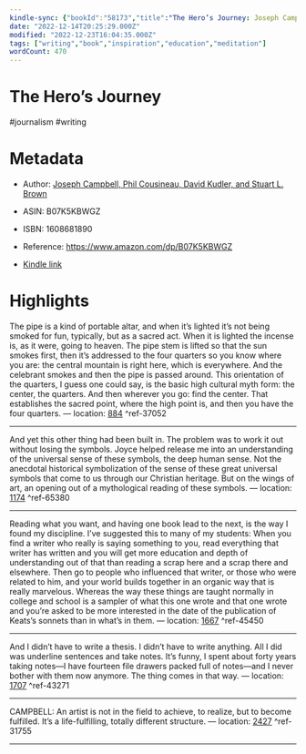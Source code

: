 ```yaml
---
kindle-sync: {"bookId":"58173","title":"The Hero’s Journey: Joseph Campbell on His Life and Work (The Collected Works of Joseph Campbell)","author":"Joseph Campbell, Phil Cousineau, David Kudler, and Stuart L. Brown","asin":"B07K5KBWGZ","lastAnnotatedDate":"2021-07-08","bookImageUrl":"https://m.media-amazon.com/images/I/81aJChDqSfL._SY160.jpg","highlightsCount":5}
date: "2022-12-14T20:25:29.000Z"
modified: "2022-12-23T16:04:35.000Z"
tags: ["writing","book","inspiration","education","meditation"]
wordCount: 470
---
```

# The Hero’s Journey

#journalism #writing 

# Metadata

* Author: [Joseph Campbell, Phil Cousineau, David Kudler, and Stuart L. Brown](https://www.amazon.com/Joseph-Campbell/e/B000AQ33DK/ref=dp_byline_cont_ebooks_1)

* ASIN: B07K5KBWGZ

* ISBN: 1608681890

* Reference: <https://www.amazon.com/dp/B07K5KBWGZ>

* [Kindle link](kindle://book?action=open&asin=B07K5KBWGZ)

# Highlights

The pipe is a kind of portable altar, and when it’s lighted it’s not being smoked for fun, typically, but as a sacred act. When it is lighted the incense is, as it were, going to heaven. The pipe stem is lifted so that the sun smokes first, then it’s addressed to the four quarters so you know where you are: the central mountain is right here, which is everywhere. And the celebrant smokes and then the pipe is passed around. This orientation of the quarters, I guess one could say, is the basic high cultural myth form: the center, the quarters. And then wherever you go: find the center. That establishes the sacred point, where the high point is, and then you have the four quarters. — location: [884](kindle://book?action=open&asin=B07K5KBWGZ&location=884) ^ref-37052

---

And yet this other thing had been built in. The problem was to work it out without losing the symbols. Joyce helped release me into an understanding of the universal sense of these symbols, the deep human sense. Not the anecdotal historical symbolization of the sense of these great universal symbols that come to us through our Christian heritage. But on the wings of art, an opening out of a mythological reading of these symbols. — location: [1174](kindle://book?action=open&asin=B07K5KBWGZ&location=1174) ^ref-65380

---

Reading what you want, and having one book lead to the next, is the way I found my discipline. I’ve suggested this to many of my students: When you find a writer who really is saying something to you, read everything that writer has written and you will get more education and depth of understanding out of that than reading a scrap here and a scrap there and elsewhere. Then go to people who influenced that writer, or those who were related to him, and your world builds together in an organic way that is really marvelous. Whereas the way these things are taught normally in college and school is a sampler of what this one wrote and that one wrote and you’re asked to be more interested in the date of the publication of Keats’s sonnets than in what’s in them. — location: [1667](kindle://book?action=open&asin=B07K5KBWGZ&location=1667) ^ref-45450

---

And I didn’t have to write a thesis. I didn’t have to write anything. All I did was underline sentences and take notes. It’s funny, I spent about forty years taking notes—I have fourteen file drawers packed full of notes—and I never bother with them now anymore. The thing comes in that way. — location: [1707](kindle://book?action=open&asin=B07K5KBWGZ&location=1707) ^ref-43271

---

CAMPBELL: An artist is not in the field to achieve, to realize, but to become fulfilled. It’s a life-fulfilling, totally different structure. — location: [2427](kindle://book?action=open&asin=B07K5KBWGZ&location=2427) ^ref-31755

---
